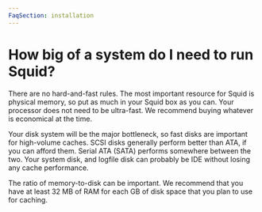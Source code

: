 ```yaml
---
FaqSection: installation
---
```


# How big of a system do I need to run Squid?

There are no hard-and-fast rules. The most important resource for Squid
is physical memory, so put as much in your Squid box as you can. Your
processor does not need to be ultra-fast. We recommend buying whatever
is economical at the time.

Your disk system will be the major bottleneck, so fast disks are
important for high-volume caches. SCSI disks generally perform better
than ATA, if you can afford them. Serial ATA (SATA) performs somewhere
between the two. Your system disk, and logfile disk can probably be IDE
without losing any cache performance.

The ratio of memory-to-disk can be important. We recommend that you have
at least 32 MB of RAM for each GB of disk space that you plan to use for
caching.
